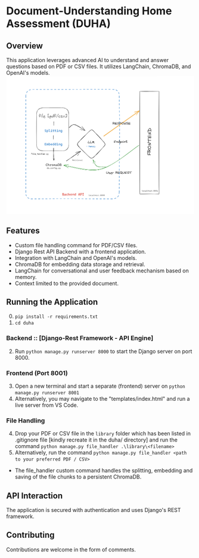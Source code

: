 # Document-Understanding Home Assessment (DUHA)

## Overview
This application leverages advanced AI to understand and answer questions based on PDF or CSV files. It utilizes LangChain, ChromaDB, and OpenAI's models.
![Project Image](./images/Assessment-2.png)


## Features
- Custom file handling command for PDF/CSV files.
- Django Rest API Backend with a frontend application.
- Integration with LangChain and OpenAI's models.
- ChromaDB for embedding data storage and retrieval.
- LangChain for conversational and user feedback mechanism based on memory.
- Context limited to the provided document.

## Running the Application
0. `pip install -r requirements.txt`
1. `cd duha`

### Backend :: [Django-Rest Framework - API Engine]
2. Run `python manage.py runserver 8000` to start the Django server on port 8000.

### Frontend (Port 8001)
3. Open a new terminal and start a separate (frontend) server on `python manage.py runserver 8001`
3. Alternatively, you may navigate to the "templates/index.html" and run a live server from VS Code.

### File Handling
4. Drop your PDF or CSV file in the `library` folder which has been listed in .gitignore file [kindly recreate it in the duha/ directory] and run the command `python manage.py file_handler .\library\<filename>`
4. Alternatively, run the command `python manage.py file_handler <path to your preferred PDF / CSV>`
- The file_handler custom command handles the splitting, embedding and saving of the file chunks to a persistent ChromaDB.

## API Interaction
The application is secured with authentication and uses Django's REST framework.

## Contributing
Contributions are welcome in the form of comments. 
